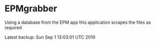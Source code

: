 # EPMgrabber
Using a database from the EPM app this application scrapes the files as required


Latest backup: Sun Sep 1 13:03:01 UTC 2019
